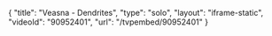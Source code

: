 {
    "title": "Veasna - Dendrites",
    "type": "solo",
    "layout": "iframe-static",
    "videoId": "90952401",
    "url": "\/tvpembed\/90952401"
}